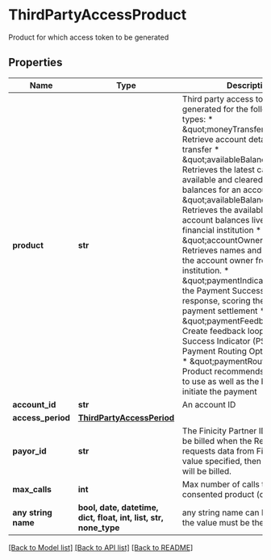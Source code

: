 # ThirdPartyAccessProduct

Product for which access token to be generated

## Properties
Name | Type | Description | Notes
------------ | ------------- | ------------- | -------------
**product** | **str** | Third party access token can be generated for the following product types:   * \&quot;moneyTransferDetails\&quot;: Retrieve account details for money transfer  * \&quot;availableBalance\&quot;: Retrieves the latest cached available and cleared     account balances for an account.  * \&quot;availableBalanceLive\&quot;: Retrieves the available and cleared account balances live from the financial institution  * \&quot;accountOwner\&quot;: Retrieves names and addresses of the account owner from a financial institution.  * \&quot;paymentIndicator\&quot;: Get the Payment Success Indicator response, scoring the likelihood of payment settlement  * \&quot;paymentFeedback\&quot;: Create feedback loop for Payment Success Indicator (PSI) and/or Payment Routing Optimizer (PRO)  * \&quot;paymentRouting\&quot;: Product recommends the best rail to use as well as the best time to initiate the payment | 
**account_id** | **str** | An account ID | 
**access_period** | [**ThirdPartyAccessPeriod**](ThirdPartyAccessPeriod.md) |  | 
**payor_id** | **str** | The Finicity Partner ID who should be billed when the Requester requests data from Finicity. If no value specified, then the Recipient will be billed. | [optional] 
**max_calls** | **int** | Max number of calls to the consented product (consented api) | [optional] 
**any string name** | **bool, date, datetime, dict, float, int, list, str, none_type** | any string name can be used but the value must be the correct type | [optional]

[[Back to Model list]](../README.md#documentation-for-models) [[Back to API list]](../README.md#documentation-for-api-endpoints) [[Back to README]](../README.md)


